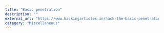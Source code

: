 ```yaml
---
title: "Basic penetration"
description: ""
external_url: "https://www.hackingarticles.in/hack-the-basic-penetration-vm-boot2root-challenge/"
category: "Miscellaneous"
---
```

